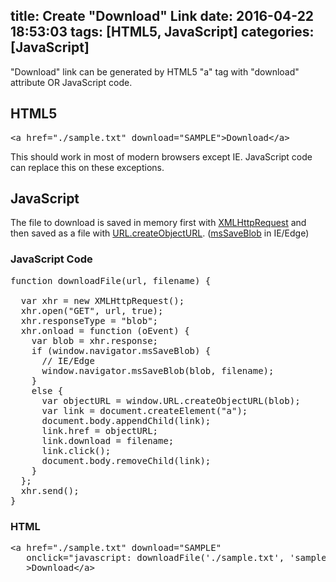 title: Create "Download" Link
date: 2016-04-22 18:53:03
tags: [HTML5, JavaScript]
categories: [JavaScript]
---
"Download" link can be generated by HTML5 "a" tag with "download" attribute OR JavaScript code.

## HTML5
<pre class="brush: xml;">
&lt;a href="./sample.txt" download="SAMPLE">Download&lt;/a>
</pre>

This should work in most of modern browsers except IE. JavaScript code can replace this on these exceptions.

## JavaScript

The file to download is saved in memory first with <a href="https://developer.mozilla.org/en-US/docs/Web/API/XMLHttpRequest">XMLHttpRequest</a> and then saved as a file with <a href="https://developer.mozilla.org/en-US/docs/Web/API/URL/createObjectURL">URL.createObjectURL</a>. (<a href="https://msdn.microsoft.com/en-US/library/hh779016.aspx">msSaveBlob</a> in IE/Edge)

### JavaScript Code

<pre class="brush: js;">
function downloadFile(url, filename) {

  var xhr = new XMLHttpRequest();
  xhr.open("GET", url, true);
  xhr.responseType = "blob";
  xhr.onload = function (oEvent) {
    var blob = xhr.response;
    if (window.navigator.msSaveBlob) {
      // IE/Edge
      window.navigator.msSaveBlob(blob, filename);
    }
    else {
      var objectURL = window.URL.createObjectURL(blob);
      var link = document.createElement("a");
      document.body.appendChild(link);
      link.href = objectURL;
      link.download = filename;
      link.click();
      document.body.removeChild(link);
    }
  };
  xhr.send();
}
</pre>

### HTML
<pre class="brush: xml;">
&lt;a href="./sample.txt" download="SAMPLE"
   onclick="javascript: downloadFile('./sample.txt', 'sample.txt'); return false;"
   >Download&lt;/a>
</pre>